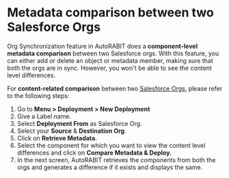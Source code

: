# Metadata comparison between two Salesforce Orgs

Org Synchronization feature in AutoRABIT does a **component-level metadata comparison** between two Salesforce orgs. With this feature, you can either add or delete an object or metadata member, making sure that both the orgs are in sync. However, you won't be able to see the content level differences.

For **content-related comparison** between two [Salesforce Orgs](arm-features/salesforce-org-management.md), please refer to the following steps:

1. Go to **Menu > Deployment > New Deployment**
2. Give a Label name.
3. Select **Deployment From** as Salesforce Org.
4. Select your **Source** & **Destination Org**.
5. Click on **Retrieve Metadata**.
6. Select the component for which you want to view the content level differences and click on **Compare Metadata & Deploy.**
7. In the next screen, AutoRABIT retrieves the components from both the orgs and generates a difference if it exists and displays the same.
